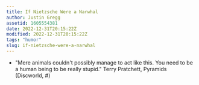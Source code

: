 ```yaml
---
title: If Nietzsche Were a Narwhal
author: Justin Gregg
assetid: 1605554381
date: 2022-12-31T20:15:22Z
modified: 2022-12-31T20:15:22Z
tags: "humor"
slug: if-nietzsche-were-a-narwhal
---
```


*  "Mere animals couldn't possibly manage to act like this. You need to be a human being to be really stupid."
   Terry Pratchett, Pyramids (Discworld, #)

